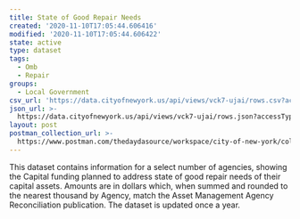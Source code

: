 ```yaml
---
title: State of Good Repair Needs
created: '2020-11-10T17:05:44.606416'
modified: '2020-11-10T17:05:44.606422'
state: active
type: dataset
tags:
  - Omb
  - Repair
groups:
  - Local Government
csv_url: 'https://data.cityofnewyork.us/api/views/vck7-ujai/rows.csv?accessType=DOWNLOAD'
json_url: >-
  https://data.cityofnewyork.us/api/views/vck7-ujai/rows.json?accessType=DOWNLOAD
layout: post
postman_collection_url: >-
  https://www.postman.com/thedaydasource/workspace/city-of-new-york/collection/15909983-88152ce9-1790-4ba7-82a7-af45f01412d8
---
```

This dataset contains information for a select number of agencies, showing the Capital funding planned  to address state of good repair needs of their capital assets. Amounts are in dollars which, when summed and rounded to the nearest thousand by Agency, match the Asset Management Agency Reconciliation publication. The dataset is updated once a year.
